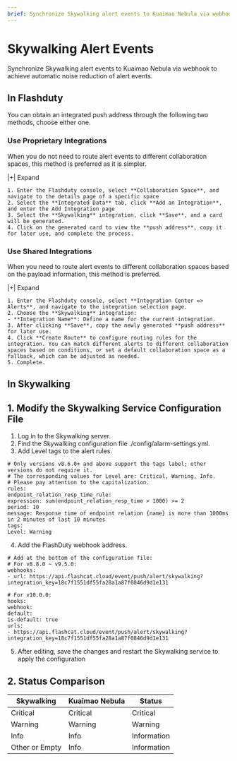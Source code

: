 ```yaml
---
brief: Synchronize Skywalking alert events to Kuaimao Nebula via webhook to achieve automatic noise reduction of alert events
---
```


# Skywalking Alert Events

Synchronize Skywalking alert events to Kuaimao Nebula via webhook to achieve automatic noise reduction of alert events.

## In Flashduty
You can obtain an integrated push address through the following two methods, choose either one.

### Use Proprietary Integrations

When you do not need to route alert events to different collaboration spaces, this method is preferred as it is simpler.

|+| Expand

    1. Enter the Flashduty console, select **Collaboration Space**, and navigate to the details page of a specific space
    2. Select the **Integrated Data** tab, click **Add an Integration**, and enter the Add Integration page
    3. Select the **Skywalking** integration, click **Save**, and a card will be generated.
    4. Click on the generated card to view the **push address**, copy it for later use, and complete the process.

### Use Shared Integrations

When you need to route alert events to different collaboration spaces based on the payload information, this method is preferred.

|+| Expand

    1. Enter the Flashduty console, select **Integration Center => Alerts**, and navigate to the integration selection page.
    2. Choose the **Skywalking** integration:
    - **Integration Name**: Define a name for the current integration.
    3. After clicking **Save**, copy the newly generated **push address** for later use.
    4. Click **Create Route** to configure routing rules for the integration. You can match different alerts to different collaboration spaces based on conditions, or set a default collaboration space as a fallback, which can be adjusted as needed.
    5. Complete.

## In Skywalking

## 1. Modify the Skywalking Service Configuration File

1. Log in to the Skywalking server.
2. Find the Skywalking configuration file ./config/alarm-settings.yml.
3. Add Level tags to the alert rules.

```i18n
# Only versions v8.6.0+ and above support the tags label; other versions do not require it.
# The corresponding values for Level are: Critical, Warning, Info.
# Please pay attention to the capitalization.
rules:
endpoint_relation_resp_time_rule:
expression: sum(endpoint_relation_resp_time > 1000) >= 2
period: 10
message: Response time of endpoint relation {name} is more than 1000ms in 2 minutes of last 10 minutes
tags:
Level: Warning
```
4. Add the FlashDuty webhook address.

```i18n
# Add at the bottom of the configuration file:
# For v8.8.0 ~ v9.5.0:
webhooks:
- url: https://api.flashcat.cloud/event/push/alert/skywalking?integration_key=18c7f1551df55fa28a1a87f0846d9d1e131

# For v10.0.0:
hooks:
webhook:
default:
is-default: true
urls:
- https://api.flashcat.cloud/event/push/alert/skywalking?integration_key=18c7f1551df55fa28a1a87f0846d9d1e131
```

5. After editing, save the changes and restart the Skywalking service to apply the configuration

## 2. Status Comparison

|Skywalking|Kuaimao Nebula|Status|
|---|---|---|
|Critical|Critical|Critical|
|Warning|Warning|Warning|
|Info|Info|Information|
|Other or Empty|Info|Information|